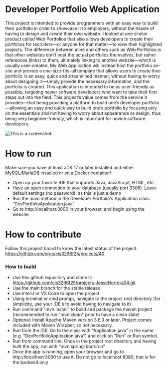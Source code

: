 # Developer Portfolio Web Application
This project is intended to provide programmers with an easy way to build their portfolio in order to showcase it to employers, without the hassle of having to design and create their own website. I looked at one similar product called Web Portfolios that also allows developers to create their portfolios for recruiters—or anyone for that matter—to view their highlighted projects. The difference between mine and others such as Web Portfolios is that other websites don’t host the actual portfolios themselves, but rather references (links) to them, ultimately linking to another website—which is usually user-created. My Web Application will instead host the portfolio on-site and provide a one-size-fits-all template that allows users to create their portfolio in an easy, quick and streamlined manner, without having to worry about designing it—simply provide the necessary information, and the portfolio is created. This application is intended to be as user-friendly as possible, targeting newer software developers who want to take their first steps out into the field. This project’s value comes from the service it provides—that being providing a platform to build one’s developer portfolio—allowing an easy and quick way to build one’s portfolio by focusing only on the essentials and not having to worry about appearance or design, thus being very beginner-friendly, which is important for novice software developers. 

![This is a screenshot.](images.png)
# How to run
Make sure you have at least JDK 17 or later installed and either MySQL/MariaDB installed or on a Docker container!
- Open up your favorite IDE that supports Java, JavaScript, HTML, etc.
- Have an open connection to your database (usually port 3306). Leave default settings (no password), as this is just a demo
- Run the main method in the Developer Portfolio's Application class "DevPortfolioApplication.java".
- Go to http://localhost:3000 in your browser, and begin using the website.

# How to contribute
Follow this project board to know the latest status of the project: https://github.com/orgs/cis3296f25/projects/40

### How to build
- Use this github repository and clone it: https://github.com/cis3296f25/projects-JesseHerrera04.git
- Use the main branch for the stable release  
- Use InteliJ or VS Code to open the project
- Using terminal or cmd prompt, navigate to the project root directory (for simplicity, use your IDE's to avoid having to navigate to it) 
- Run command "mvn install" to build and package the maven project (recommended to run "mvn clean" prior to have a clean slate)
- Optional: Install Apache Maven version 3.6.3 or later. Project comes included with Maven Wrapper, so not necessary.
- Run from the IDE: Go to the class with "Application.java" in the name (e.g. "DevPortfolioApplication.java") and click on "Run" or Run symbol.
- Run from command line: Once in the project root directory and having built the app, run with "mvn spring-boot:run"
- Once the app is running, open your browser and go to http://localhost:3000 to use it. Do not go to localhost:8080, that is for the backend only 
